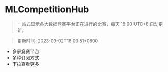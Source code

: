 # MLCompetitionHub

> 一站式显示各大数据竞赛平台正在进行的比赛，每天 16:00 UTC+8 自动更新。
  
> 更新时间: 2023-09-02T16:00:51+0800 

* 多家竞赛平台
* 多种订阅方式
* 下拉查看更多